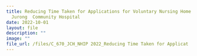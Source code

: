 ```yaml
---
title: Reducing Time Taken for Applications for Voluntary Nursing Home in
  Jurong  Community Hospital
date: 2022-10-01
layout: file
description: ""
image: ""
file_url: /files/C_670_JCH_NHIP 2022_Reducing Time Taken for Applicat .pdf
---
```

